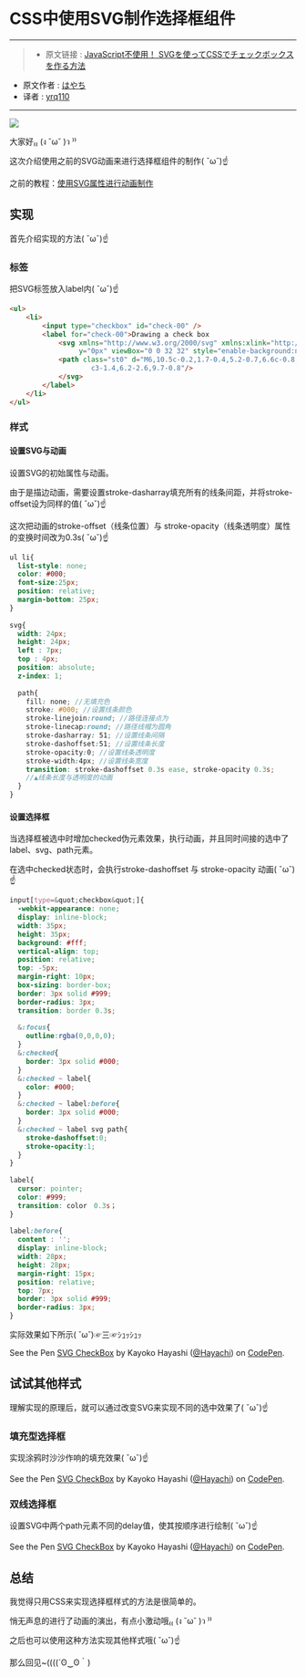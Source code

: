 # CSS中使用SVG制作选择框组件
***

>* 原文链接 : [JavaScript不使用！ SVGを使ってCSSでチェックボックスを作る方法](https://liginc.co.jp/315466)
* 原文作者 : [はやち](https://liginc.co.jp/member/member_detail?user=hayachi)
* 译者 : [yrq110](https://github.com/yrq110)

***

![](https://cdn.liginc.co.jp/wp-content/uploads/2016/12/14832784866283400_43-1310x874.jpg)


大家好₍₍ (ง ˘ω˘ )ว ⁾⁾

这次介绍使用之前的SVG动画来进行选择框组件的制作( ˇωˇ)☝

之前的教程：[使用SVG属性进行动画制作](https://liginc.co.jp/312143)

## 实现

首先介绍实现的方法( ˇωˇ)☝

### 标签

把SVG标签放入label内( ˇωˇ)☝

```html
<ul>
    <li>
        <input type="checkbox" id="check-00" />
        <label for="check-00">Drawing a check box
            <svg xmlns="http://www.w3.org/2000/svg" xmlns:xlink="http://www.w3.org/1999/xlink" x="0px"
                 y="0px" viewBox="0 0 32 32" style="enable-background:new 0 0 32 32;" xml:space="preserve">
            <path class="st0" d="M6,10.5c-0.2,1.7-0.4,5.2-0.7,6.6c-0.8,2.7-1.7,5.3-2.7,7.8c3.5-2,8.9-7.5,13.3-11.3c1.2-1,2.5-2.1,3.9-2.8
                    c3-1.4,6.2-2.6,9.7-0.8"/>
            </svg>
        </label>
    </li>
</ul>
```

### 样式
#### 设置SVG与动画

设置SVG的初始属性与动画。

由于是描边动画，需要设置stroke-dasharray填充所有的线条间距，并将stroke-offset设为同样的值( ˇωˇ)☝

这次把动画的stroke-offset（线条位置）与 stroke-opacity（线条透明度）属性的变换时间改为0.3s( ˇωˇ)☝

```scss
ul li{
  list-style: none;
  color: #000;
  font-size:25px;
  position: relative;
  margin-bottom: 25px;
}
 
svg{
  width: 24px;
  height: 24px;
  left : 7px;
  top : 4px;
  position: absolute;
  z-index: 1;
 
  path{
    fill: none; //无填充色
    stroke: #000; //设置线条颜色
    stroke-linejoin:round; //路径连接点为
    stroke-linecap:round; //路径线帽为圆角
    stroke-dasharray: 51; //设置线条间隔
    stroke-dashoffset:51; //设置线条长度
    stroke-opacity:0; //设置线条透明度
    stroke-width:4px; //设置线条宽度
    transition: stroke-dashoffset 0.3s ease, stroke-opacity 0.3s;
    //▲线条长度与透明度的动画
  }
}
```
#### 设置选择框

当选择框被选中时增加checked伪元素效果，执行动画，并且同时间接的选中了label、svg、path元素。

在选中checked状态时，会执行stroke-dashoffset 与 stroke-opacity 动画( ˇωˇ)☝

```scss
input[type=&quot;checkbox&quot;]{
  -webkit-appearance: none;
  display: inline-block;
  width: 35px;
  height: 35px;
  background: #fff;
  vertical-align: top;
  position: relative;
  top: -5px;
  margin-right: 10px;
  box-sizing: border-box;
  border: 3px solid #999;
  border-radius: 3px;
  transition: border 0.3s;
 
  &:focus{
    outline:rgba(0,0,0,0);
  }
  &:checked{
    border: 3px solid #000;
  }
  &:checked ~ label{
    color: #000;
  }
  &:checked ~ label:before{
    border: 3px solid #000;
  }
  &:checked ~ label svg path{
    stroke-dashoffset:0;
    stroke-opacity:1;
  }
}
 
label{
  cursor: pointer;
  color: #999;
  transition: color　0.3s；
}
 
label:before{
  content : '';
  display: inline-block;
  width: 28px;
  height: 28px;
  margin-right: 15px;
  position: relative;
  top: 7px;
  border: 3px solid #999;
  border-radius: 3px;
}
```

实际效果如下所示( ˘ω˘)☞三☞ｼｭｯｼｭｯ

<p data-height="265" data-theme-id="0" data-slug-hash="ZBYqyW" data-default-tab="css,result" data-user="Hayachi" data-embed-version="2" data-pen-title="SVG CheckBox" class="codepen">See the Pen <a href="http://codepen.io/Hayachi/pen/ZBYqyW/">SVG CheckBox</a> by Kayoko Hayashi (<a href="http://codepen.io/Hayachi">@Hayachi</a>) on <a href="http://codepen.io">CodePen</a>.</p>
<script async src="https://production-assets.codepen.io/assets/embed/ei.js"></script>

## 试试其他样式
理解实现的原理后，就可以通过改变SVG来实现不同的选中效果了( ˇωˇ)☝

### 填充型选择框
实现涂鸦时沙沙作响的填充效果( ˇωˇ)☝

<p data-height="265" data-theme-id="0" data-slug-hash="LbVLYr" data-default-tab="html,result" data-user="Hayachi" data-embed-version="2" data-pen-title="SVG CheckBox" class="codepen">See the Pen <a href="http://codepen.io/Hayachi/pen/LbVLYr/">SVG CheckBox</a> by Kayoko Hayashi (<a href="http://codepen.io/Hayachi">@Hayachi</a>) on <a href="http://codepen.io">CodePen</a>.</p>
<script async src="https://production-assets.codepen.io/assets/embed/ei.js"></script>

### 双线选择框
设置SVG中两个path元素不同的delay值，使其按顺序进行绘制( ˇωˇ)☝

<p data-height="265" data-theme-id="0" data-slug-hash="rWVzjP" data-default-tab="css,result" data-user="Hayachi" data-embed-version="2" data-pen-title="SVG CheckBox" class="codepen">See the Pen <a href="http://codepen.io/Hayachi/pen/rWVzjP/">SVG CheckBox</a> by Kayoko Hayashi (<a href="http://codepen.io/Hayachi">@Hayachi</a>) on <a href="http://codepen.io">CodePen</a>.</p>
<script async src="https://production-assets.codepen.io/assets/embed/ei.js"></script>

## 总结

我觉得只用CSS来实现选择框样式的方法是很简单的。

悄无声息的进行了动画的演出，有点小激动哦₍₍ (ง ˘ω˘ )ว ⁾⁾

之后也可以使用这种方法实现其他样式哦( ˇωˇ)☝

那么回见~((((´ʘ‿ʘ｀)
